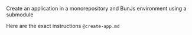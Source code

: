 Create an application in a monorepository and BunJs environment using a submodule

Here are the exact instructions `@create-app.md` 